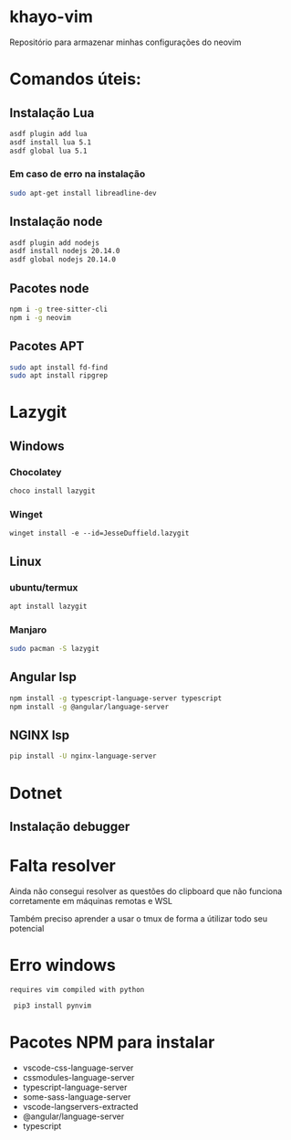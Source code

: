 # khayo-vim
Repositório para armazenar minhas configurações do neovim


# Comandos úteis:

## Instalação Lua
```bash
asdf plugin add lua
asdf install lua 5.1
asdf global lua 5.1
```
### Em caso de erro na instalação
```bash
sudo apt-get install libreadline-dev
```

## Instalação node
```bash
asdf plugin add nodejs
asdf install nodejs 20.14.0
asdf global nodejs 20.14.0
```

## Pacotes node
```bash
npm i -g tree-sitter-cli
npm i -g neovim
```

## Pacotes APT
```bash
sudo apt install fd-find
sudo apt install ripgrep
```

# Lazygit
## Windows
### Chocolatey
```powershell
choco install lazygit
```
### Winget
```
winget install -e --id=JesseDuffield.lazygit
```
## Linux
### ubuntu/termux
```bash
apt install lazygit
```
### Manjaro
```bash
sudo pacman -S lazygit
```

## Angular lsp
```bash
npm install -g typescript-language-server typescript                           
npm install -g @angular/language-server                                        
```

## NGINX lsp
```bash
pip install -U nginx-language-server
```

# Dotnet
## Instalação debugger

# Falta resolver
Ainda não consegui resolver as questões do clipboard que não funciona corretamente
em máquinas remotas e WSL

Também preciso aprender a usar o tmux de forma a útilizar todo seu potencial

# Erro windows 
`requires vim compiled with python`

```bash
 pip3 install pynvim
```

# Pacotes NPM para instalar
- vscode-css-language-server
- cssmodules-language-server
- typescript-language-server
- some-sass-language-server
- vscode-langservers-extracted
- @angular/language-server
- typescript
